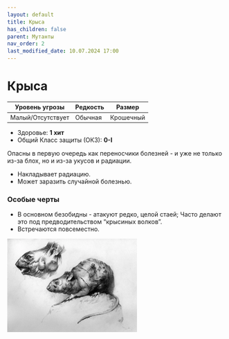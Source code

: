 ```yaml
---
layout: default
title: Крыса
has_children: false
parent: Мутанты
nav_order: 2
last_modified_date: 10.07.2024 17:00
---
```

# Крыса

| Уровень угрозы    | Редкость | Размер    |
|-------------------|----------|-----------|
| Малый/Отсутствует | Обычная  | Крошечный |

- Здоровье: **1 хит**
- Общий Класс защиты (ОКЗ): **0-I**

Опасны в первую очередь как переносчики болезней - и уже не только из-за блох, но и из-за укусов и радиации.
- Накладывает радиацию.
- Может заразить случайной болезнью.

### Особые черты
- В основном безобидны - атакуют редко, целой стаей; Часто делают это под предводительством “крысиных волков”.
- Встречаются повсеместно.

<img src="https://github.com/ivatar39/stalker-ttrpg/blob/main/assets/images/monsters/rat.webp?raw=true" alt="rat" width="300"/>
